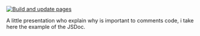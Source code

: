 [![Build and update pages](https://github.com/Tykok/why-jsdoc/actions/workflows/pages.yml/badge.svg?branch=main)](https://github.com/Tykok/why-jsdoc/actions/workflows/pages.yml)

A little presentation who explain why is important to comments code, i take here the example of the JSDoc.